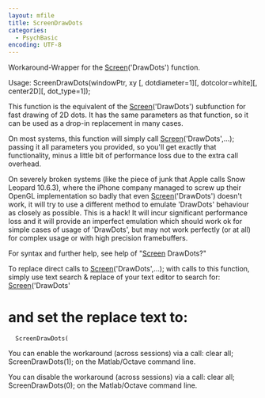 ```yaml
---
layout: mfile
title: ScreenDrawDots
categories:
  - PsychBasic
encoding: UTF-8
---
```


Workaround-Wrapper for the [Screen](/docs/Screen)('DrawDots') function.

Usage: ScreenDrawDots(windowPtr, xy [, dotdiameter=1][, dotcolor=white][, center2D][, dot\_type=1]);

This function is the equivalent of the [Screen](/docs/Screen)('DrawDots') subfunction
for fast drawing of 2D dots. It has the same parameters as that function,
so it can be used as a drop-in replacement in many cases.

On most systems, this function will simply call [Screen](/docs/Screen)('DrawDots',...);
passing it all parameters you provided, so you'll get exactly that
functionality, minus a little bit of performance loss due to the extra
call overhead.

On severely broken systems (like the piece of junk that Apple calls Snow
Leopard 10.6.3), where the iPhone company managed to screw up their OpenGL
implementation so badly that even [Screen](/docs/Screen)('DrawDots') doesn't work, it
will try to use a different method to emulate 'DrawDots' behaviour as
closely as possible. This is a hack! It will incur significant
performance loss and it will provide an imperfect emulation which
should work ok for simple cases of usage of 'DrawDots', but may not work
perfectly (or at all) for complex usage or with high precision framebuffers.

For syntax and further help, see help of "[Screen](/docs/Screen) DrawDots?"

To replace direct calls to [Screen](/docs/Screen)('DrawDots',...); with calls to this
function, simply use text search & replace of your text editor to search
for:
      [Screen](/docs/Screen)('DrawDots'

# and set the replace text to:

      ScreenDrawDots(


You can enable the workaround (across sessions) via a call:
clear all; ScreenDrawDots(1); on the Matlab/Octave command line.

You can disable the workaround (across sessions) via a call:
clear all; ScreenDrawDots(0); on the Matlab/Octave command line.
